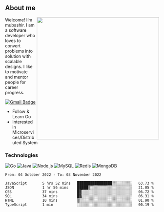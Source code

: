 ## About me

<img align="right" src="https://github-readme-stats-zhiwei-feng.vercel.app/api?username=mub4shir&show_icons=true" width="400" />

Welcome! I’m mubashir. I am a software developer who loves to convert problems into solution with scalable designs. I like to motivate and mentor people for career progress.

[![Gmail Badge](https://img.shields.io/badge/-mubashir11131719@gmail.com-c14438?style=flat-square&logo=Gmail&logoColor=white&link=mailto:mubashir11131719@gmail.com)](mailto:mubashir11131719@gmail.com)




- Follow & Learn Go
- Interested in Microservices/Distributed System


### Technologies
![Go](https://img.shields.io/badge/-Go-000000?style=flat-square&logo=go)
![Java](https://img.shields.io/badge/-Java-E34A86?style=flat-square&logo=java)
![Node.js](https://img.shields.io/badge/-Node.js-000000?style=flat-square&logo=node.js)
![MySQL](https://img.shields.io/badge/-MySQL-orange?style=flat-square&logo=MySQL)
![Redis](https://img.shields.io/badge/-Redis-black?style=flat-square&logo=Redis)
![MongoDB](https://img.shields.io/badge/-MongoDB-000000?style=flat-square&logo=mongodb)






<!--START_SECTION:waka-->

```text
From: 04 October 2022 - To: 03 November 2022

JavaScript       5 hrs 52 mins   ████████████████░░░░░░░░░   63.73 %
JSON             1 hr 56 mins    █████▒░░░░░░░░░░░░░░░░░░░   21.05 %
CSS              37 mins         █▓░░░░░░░░░░░░░░░░░░░░░░░   06.72 %
SQL              34 mins         █▓░░░░░░░░░░░░░░░░░░░░░░░   06.31 %
HTML             10 mins         ▒░░░░░░░░░░░░░░░░░░░░░░░░   01.90 %
TypeScript       1 min           ░░░░░░░░░░░░░░░░░░░░░░░░░   00.19 %
```

<!--END_SECTION:waka-->
</p>


